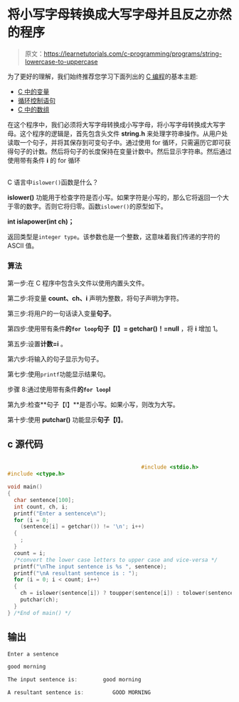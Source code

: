 # 将小写字母转换成大写字母并且反之亦然的程序

> 原文：<https://learnetutorials.com/c-programming/programs/string-lowercase-to-uppercase>

为了更好的理解，我们始终推荐您学习下面列出的 [C 编程](../ "C programming")的基本主题:

*   [C 中的变量](../../c-programming/variables)
*   [循环控制语句](../../c-programming/loop-control-statements)
*   [C 中的数组](../../c-programming/array)

在这个程序中，我们必须将大写字母转换成小写字母，将小写字母转换成大写字母。这个程序的逻辑是，首先包含头文件 **string.h** 来处理字符串操作。从用户处读取一个句子，并将其保存到可变句子中。通过使用 for 循环，只需遍历它即可获得句子的计数。然后将句子的长度保持在变量计数中。然后显示字符串。然后通过使用带有条件 **i** 的 for 循环

## 
C 语言中`islower()`函数是什么？

**islower()** 功能用于检查字符是否小写。如果字符是小写的，那么它将返回一个大于零的数字。否则它将归零。函数`islower()`的原型如下。

**int islapower(int ch)；**

返回类型是`integer type`。该参数也是一个整数，这意味着我们传递的字符的 ASCII 值。

### 算法

第一步:在 C 程序中包含头文件以使用内置头文件。

第二步:将变量 **count、ch、i** 声明为整数，将句子声明为字符。

第三步:将用户的一句话读入变量**句子**。

第四步:使用带有条件**的`for loop`句子【I】= getchar()！=null** ，将 **i** 增加 1。

第五步:设置**计数=i** 。

第六步:将输入的句子显示为句子。

第七步:使用`printf`功能显示结果句。

步骤 8:通过使用带有条件**的`for loop`I**

第九步:检查**句子【I】**是否小写。如果小写，则改为大写。

第十步:使用 **putchar()** 功能显示**句子【I】**。

## c 源代码

```c

                                          #include <stdio.h>
#include <ctype.h>

void main()
{
  char sentence[100];
  int count, ch, i;
  printf("Enter a sentence\n");
  for (i = 0;
    (sentence[i] = getchar()) != '\n'; i++)
  {
    ;
  }
  count = i;
  /*convert the lower case letters to upper case and vice-versa */
  printf("\nThe input sentence is %s ", sentence);
  printf("\nA resultant sentence is : ");
  for (i = 0; i < count; i++)
  {
    ch = islower(sentence[i]) ? toupper(sentence[i]) : tolower(sentence[i]);
    putchar(ch);
  }
} /*End of main() */

```

## 输出

```c
Enter a sentence

good morning

The input sentence is:        good morning

A resultant sentence is:         GOOD MORNING
```
